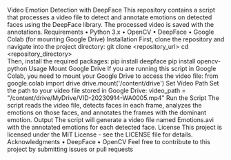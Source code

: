 Video Emotion Detection with DeepFace
This repository contains a script that processes a video file to detect and annotate emotions on detected faces using the DeepFace library. The processed video is saved with the annotations.
Requirements
• Python 3.x
• OpenCV
• DeepFace
• Google Colab (for mounting Google Drive)
Installation
First, clone the repository and navigate into the project directory:
                                                git clone <repository_url>
                                               cd <repository_directory>                  
Then, install the required packages:
pip install deepface
      pip install opencv-python
Usage
Mount Google Drive
If you are running this script in Google Colab, you need to mount your Google Drive to access the video file:
                                                from google.colab import drive
                                                drive.mount('/content/drive')
Set Video Path
Set the path to your video file stored in Google Drive:
video_path = "/content/drive/MyDrive/VID-20230914-WA0005.mp4"
Run the Script
The script reads the video file, detects faces in each frame, analyzes the emotions on those faces, and annotates the frames with the dominant emotion.
Output
The script will generate a video file named Emotions.avi with the annotated emotions for each detected face.
License
This project is licensed under the MIT License - see the LICENSE file for details.
Acknowledgments
• DeepFace
• OpenCV
Feel free to contribute to this project by submitting issues or pull requests


